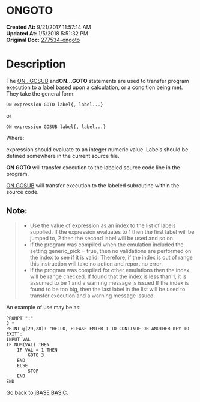 # ONGOTO

**Created At:** 9/21/2017 11:57:14 AM  
**Updated At:** 1/5/2018 5:51:32 PM  
**Original Doc:** [277534-ongoto](https://docs.jbase.com/36868-jbase-basic/277534-ongoto)  


# Description

The [ON...GOSUB](276075-gosub) and**ON...GOTO** statements are used to transfer program execution to a label based upon a calculation, or a condition being met. They take the general form:

```
ON expression GOTO label{, label...}
```

or

```
ON expression GOSUB label{, label...}
```

Where:

expression should evaluate to an integer numeric value. Labels should be defined somewhere in the current source file.

**ON GOTO** will transfer execution to the labeled source code line in the program.

[ON GOSUB](276075-gosub) will transfer execution to the labeled subroutine within the source code.

## Note: 


> - Use the value of expression as an index to the list of labels supplied. If the expression evaluates to 1 then the first label will be jumped to, 2 then the second label will be used and so on.
> - If the program was compiled when the emulation included the setting generic\_pick = true, then no validations are performed on the index to see if it is valid. Therefore, if the index is out of range this instruction will take no action and report no error.
> - If the program was compiled for other emulations then the index will be range checked. If found that the index is less than 1, it is assumed to be 1 and a warning message is issued If the index is found to be too big, then the last label in the list will be used to transfer execution and a warning message issued.


An example of use may be as:

```
PROMPT ":"
3 *
PRINT @(29,28): "HELLO, PLEASE ENTER 1 TO CONTINUE OR ANOTHER KEY TO EXIT":
INPUT VAL
IF NUM(VAL) THEN
    IF VAL = 1 THEN
        GOTO 3
    END
    ELSE
        STOP
    END
END
```



Go back to [jBASE BASIC](263498-jbase-basic).
